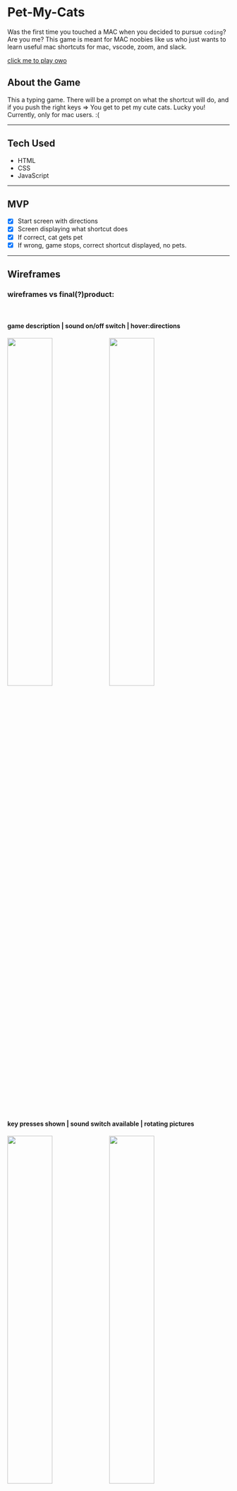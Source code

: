 # Pet-My-Cats
Was the first time you touched a MAC when you decided to pursue `coding`? Are you me?
This game is meant for MAC noobies like us who just wants to learn useful mac shortcuts for mac, vscode, zoom, and slack.


[click me to play owo](https://kokopuffz.github.io/Pet-my-cats/)



## About the Game
This a typing game. There will be a prompt on what the shortcut will do, and if you push the right keys => You get to pet my cute cats. Lucky you!  Currently, only for mac users. :( 

***

## Tech Used
* HTML
* CSS
* JavaScript

***


## MVP 
- [x] Start screen with directions
- [x] Screen displaying what shortcut does
- [x] If correct, cat gets pet
- [x] If wrong, game stops, correct shortcut displayed, no pets.

***

## Wireframes
### wireframes vs final(?)product:  
<br/>

#### game description | sound on/off switch | hover:directions
<img src="https://cdn.discordapp.com/attachments/829614700815319060/939021615247798322/1.png" width="45%"></img> <img src="https://cdn.discordapp.com/attachments/829614700815319060/941536433934577664/Screen_Shot_2022-02-10_at_9.28.27_PM.png" width="45%"></img> 
<br/>


#### key presses shown | sound switch available | rotating pictures
<img src="https://cdn.discordapp.com/attachments/829614700815319060/939027436174209032/Colorful_Abstract_Pattern_and_Shapes_Hidden_Picture_Game_Fun_Presentation.png" width="45%"></img> <img src="https://cdn.discordapp.com/attachments/829614700815319060/941539539497918464/Screen_Shot_2022-02-10_at_9.41.51_PM.png" width="45%"></img> 


#### if correct: cat meow recording goes off | giant hand pets the cat
<img src="https://cdn.discordapp.com/attachments/829614700815319060/939021614274707486/7.png" width="45%"></img> <img src="https://cdn.discordapp.com/attachments/829614700815319060/941552692994637834/Screen_Shot_2022-02-10_at_10.33.27_PM.png" width="45%"></img> 

#### if incorrect: red prompt | correct answer display | try again button
<img src="https://cdn.discordapp.com/attachments/829614700815319060/939021614719336488/8.png" width="45%"></img> <img src="https://cdn.discordapp.com/attachments/829614700815319060/941540416073900112/Screen_Shot_2022-02-10_at_9.45.20_PM.png" width="45%"></img> 

#### got-all-questions-right-screen!
<img src="https://cdn.discordapp.com/attachments/829614700815319060/941551718720733244/Screen_Shot_2022-02-10_at_10.30.18_PM.png" width="65%"></img> 
***
## Stretch Goals

* [ ] web accessability
  - [x] add alt for all images
  - [x] titles for empty buttons and switches
  - [x] add heading to start page with game description
  - [ ] add `kind` attribute to audio element
  - [ ] logical document structure
* [x] show buttons that are being pressed | changed the color if correct
* [ ] extra points on certain cats
* [ ] timed version | How many can you get done in under a minute?
* [x] sound when right |recorded one of my own cats and used the sound!
* [x] include mute button

***
## Ongoing bugs
* Pushing the correct keys multiple times will create many hands while the correct timer is running. It also changes the picture the same amount of times. It does not skip questions or give free credit to questions.
  - although my cats would appreciate more pets. :)



## Notable Fixes
* eventlisteners on keys ups and key downs
* going from event.key to event.code because spacebar is an empty string in key
* putting my eventCode object inside my reset function, fixed issues where if i played again, some keys were still set true.
* coding the pressed keys like alt and meta, into options and command... also when player presses all correct buttons it will show all the buttons together, instead of single buttons or strange symbols. ie: ‰◊
* trying to make plan B incase plan A breaks... like my images and github!

***
## Things that surprised me:
* Because the game has to keep track of multiple keys being pressed at the same time.  Creating questions took a lot longer.
* Short-cuts that were browser shortcuts had to be taken out for the fluidity of the game.

***
## Credits |human

* Paulina - debug queen!
* @yaakov -#1 talking rubberduck that also talks back 
* Weston - helping me understand the eventlistener functions...again. :D
* Justin | Jon | Roman -lots of help throughout project

## Credits |non-human
* [pretty subtle shadowboxes](https://getcssscan.com/css-box-shadow-examples)
* [press any key to get the javascript event keycode](keycode.info "keycode.info")
* [code for making sure all buttons are pressed](https://www.allbloggertricks.com/2021/04/determine-if-multiple-keys-are-pressed.html)
* [gallery creator for github - multiple images in one line for README](http://felixhayashi.github.io/ReadmeGalleryCreatorForGitHub/) 
* [very easy to understand make a start screen for your JS Games by David Reid](https://youtu.be/FwLMz7jMRac) 
* [useful shortcuts for devs](https://dev.to/designpuddle/27-no-frills-keyboard-shortcuts-every-developer-should-follow-4jd)
* [web accessibility](https://webaim.org/intro/)
* [audio accessibility](https://dequeuniversity.com/rules/axe/4.0/audio-caption)
* [canva for wireframes](canva.com)
* [transform explanation](https://discord.com/channels/296063428043341834/829614700815319060/941599823746973726)
* ws3 and mixtures of stackover flow answers




noteable fixes:
-going from event.key to event.code because spacebar is an empty string
-reset function had to include the eventCode object to be set to all false
-coded the pressed keys to match the terms we normally know. meta left => command
" " => spacebar
-coded pressed keys to command-shift-a  instead of <!-- ˛ -->




